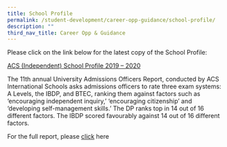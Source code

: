 ```yaml
---
title: School Profile
permalink: /student-development/career-opp-guidance/school-profile/
description: ""
third_nav_title: Career Opp & Guidance
---
```

Please click on the link below for the latest copy of the School Profile:

[ACS (Independent) School Profile 2019 – 2020](/files/School-Profile-2019-20_updated-Oct19.pdf)

The 11th annual University Admissions Officers Report, conducted by ACS International Schools asks admissions officers to rate three exam systems: A Levels, the IBDP, and BTEC, ranking them against factors such as ‘encouraging independent inquiry,’ ‘encouraging citizenship’ and ‘developing self-management skills.’ The DP ranks top in 14 out of 16 different factors. The IBDP scored favourably against 14 out of 16 different factors.

For the full report, please [click](http://ibo.org/news/news-about-the-ib/university-admissions-officers-favour-dp-over-a-levels/?utm_medium=email&utm_campaign=IB%20Global%20News%209%20%202016%20%20English&utm_content=IB%20Global%20News%209%20%202016%20%20English+CID_3fa408e9afb10cc8e6bb9033a25cdc9a&utm_source=IB%20Newsletters%20Email%20marketing&utm_term=Take%20a%20look%20at%20the%20infographic%20and%20full%20report) here